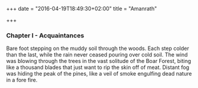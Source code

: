 +++
date = "2016-04-19T18:49:30+02:00"
title = "Amanrath"

+++

### Chapter I - Acquaintances
Bare foot stepping on the muddy soil through the woods. Each step colder than
the last, while the rain never ceased pouring over cold soil. The wind was
blowing through the trees in the vast solitude of the Boar Forest, biting like
a thousand blades that just want to rip the skin off of meat. Distant fog was
hiding the peak of the pines, like a veil of smoke engulfing dead nature in a
fore fire.
